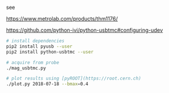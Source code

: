 see

https://www.metrolab.com/products/thm1176/

https://github.com/python-ivi/python-usbtmc#configuring-udev

```bash
# install dependencies
pip2 install pyusb --user
pip2 install python-usbtmc --user

# acquire from probe
./mag_usbtmc.py

# plot results using [pyROOT](https://root.cern.ch)
./plot.py 2018-07-18 --bmax=0.4
```
